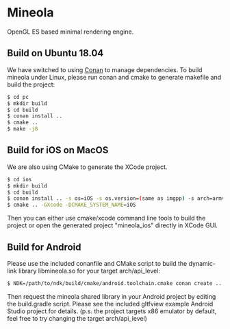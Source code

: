 # Mineola
OpenGL ES based minimal rendering engine.

## Build on Ubuntu 18.04

We have switched to using [Conan](https://conan.io) to manage dependencies. To build mineola under Linux, please run conan and cmake to generate makefile and build the project:
```bash
$ cd pc
$ mkdir build
$ cd build
$ conan install ..
$ cmake ..
$ make -j8
```

## Build for iOS on MacOS

We are also using CMake to generate the XCode project.
```bash
$ cd ios
$ mkdir build
$ cd build
$ conan install .. -s os=iOS -s os.version=(same as imgpp) -s arch=armv8
$ cmake .. -GXcode -DCMAKE_SYSTEM_NAME=iOS
```
Then you can either use cmake/xcode command line tools to build the project or open the generated project "mineola_ios" directly in XCode GUI.

## Build for Android

Please use the included conanfile and CMake script to build the dynamic-link library libmineola.so for your target arch/api_level:
```bash
$ NDK=/path/to/ndk/build/cmake/android.toolchain.cmake conan create .. (user)/(channel) -s os=Android -s os.api_level=(min api) -s arch=(arch)
```

Then request the mineola shared library in your Android project by editing the build.gradle script.
Please see the included gltfview example Android Studio project for details.
(p.s. the project targets x86 emulator by default, feel free to try changing the target arch/api_level)